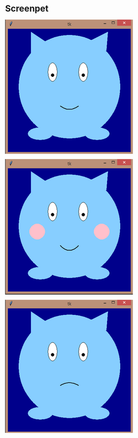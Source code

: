 # Screenpet

![Screenshot](screenshots2.png)

![Screenshot](screenshots3.png)

![Screenshot](screenshots1.png)
